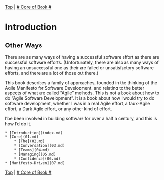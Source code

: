 [Top](index.html) | [# Core of Book #](01.html)

# Introduction #  

## Other Ways ##

There are as many ways of having a successful software effort as there are successful software efforts. (Unfortunately, there are also as many ways of having an unsuccessful one as their are failed or unsatisfactory software efforts, and there are a lot of those out there.)

This book describes a family of approaches, founded in the thinking of the Agile Manifesto for Software Development, and relating to the better aspects of what are called “Agile” methods. This is not a book about how to do “Agile Software Development”. It is a book about how I would try to do software development, whether I was in a real Agile effort, a faux-Agile effort, a Dark Agile effort, or any other kind of effort. 

I’be been involved in building software for over a half a century, and this is how I’d do it.

    * [Introduction](index.md)
    * [Core](01.md)
        * [The](02.md)
        * [Conversation](03.md)
        * [Teams](04.md)
        * [Managing](05.md)
        * [Confidence](06.md)
    * [Manifesto-Driven](07.md)





[Top](index.html) | [# Core of Book #](01.html)


<!--ignore-->


